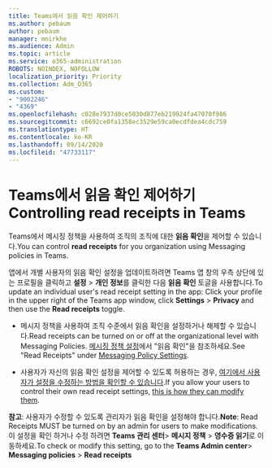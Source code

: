 ```yaml
---
title: Teams에서 읽음 확인 제어하기
ms.author: pebaum
author: pebaum
manager: mnirkhe
ms.audience: Admin
ms.topic: article
ms.service: o365-administration
ROBOTS: NOINDEX, NOFOLLOW
localization_priority: Priority
ms.collection: Adm_O365
ms.custom:
- "9002246"
- "4369"
ms.openlocfilehash: c028e7937d0ce5030d877eb219924fa47070f986
ms.sourcegitcommit: c6692ce0fa1358ec3529e59ca0ecdfdea4cdc759
ms.translationtype: HT
ms.contentlocale: ko-KR
ms.lasthandoff: 09/14/2020
ms.locfileid: "47733117"
---
```

# <a name="controlling-read-receipts-in-teams"></a><span data-ttu-id="875a7-102">Teams에서 읽음 확인 제어하기</span><span class="sxs-lookup"><span data-stu-id="875a7-102">Controlling read receipts in Teams</span></span>

<span data-ttu-id="875a7-103">Teams에서 메시징 정책을 사용하여 조직의 조직에 대한 **읽음 확인**을 제어할 수 있습니다.</span><span class="sxs-lookup"><span data-stu-id="875a7-103">You can control **read receipts** for you organization using Messaging policies in Teams.</span></span>

<span data-ttu-id="875a7-104">앱에서 개별 사용자의 읽음 확인 설정을 업데이트하려면 Teams 앱 창의 우측 상단에 있는 프로필을 클릭하고 **설정** > **개인 정보**를 클릭한 다음 **읽음 확인** 토글을 사용합니다.</span><span class="sxs-lookup"><span data-stu-id="875a7-104">To update an individual user's read receipt setting in the app: Click your profile in the upper right of the Teams app window, click **Settings** > **Privacy** and then use the **Read receipts** toggle.</span></span>

- <span data-ttu-id="875a7-105">메시지 정책을 사용하여 조직 수준에서 읽음 확인을 설정하거나 해제할 수 있습니다.</span><span class="sxs-lookup"><span data-stu-id="875a7-105">Read receipts can be turned on or off at the organizational level with Messaging Policies.</span></span> <span data-ttu-id="875a7-106">[메시징 정책 설정](https://docs.microsoft.com/microsoftteams/messaging-policies-in-teams#messaging-policy-settings)에서 "읽음 확인"을 참조하세요.</span><span class="sxs-lookup"><span data-stu-id="875a7-106">See "Read Receipts" under [Messaging Policy Settings](https://docs.microsoft.com/microsoftteams/messaging-policies-in-teams#messaging-policy-settings).</span></span>

- <span data-ttu-id="875a7-107">사용자가 자신의 읽음 확인 설정을 제어할 수 있도록 허용하는 경우, [여기에서 사용자가 설정을 수정하는 방법을 확인할 수 있습니다](https://docs.microsoft.com/microsoftteams/messaging-policies-in-teams#messaging-policy-settings).</span><span class="sxs-lookup"><span data-stu-id="875a7-107">If you allow your users to control their own read receipt settings, [this is how they can modify them](https://docs.microsoft.com/microsoftteams/messaging-policies-in-teams#messaging-policy-settings).</span></span> 

<span data-ttu-id="875a7-108">**참고**: 사용자가 수정할 수 있도록 관리자가 읽음 확인을 설정해야 합니다.</span><span class="sxs-lookup"><span data-stu-id="875a7-108">**Note**: Read Receipts MUST be turned on by an admin for users to make modifications.</span></span> <span data-ttu-id="875a7-109">이 설정을 확인 하거나 수정 하려면 **Teams 관리 센터**> **메시지 정책** > **영수증 읽기**로 이동하세요.</span><span class="sxs-lookup"><span data-stu-id="875a7-109">To check or modify this setting, go to the **Teams Admin center**> **Messaging policies** > **Read receipts**</span></span>
